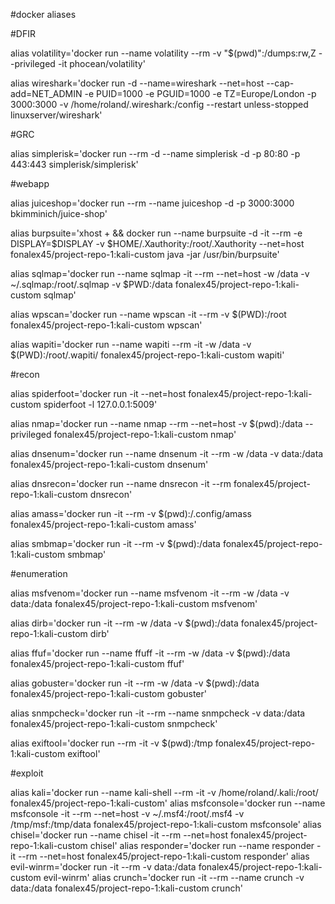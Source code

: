 #docker aliases

#DFIR

alias volatility='docker run --name volatility --rm -v "$(pwd)":/dumps:rw,Z --privileged -it phocean/volatility'

alias wireshark='docker run -d --name=wireshark --net=host --cap-add=NET_ADMIN -e PUID=1000 -e PGUID=1000 -e TZ=Europe/London -p 3000:3000 -v /home/roland/.wireshark:/config --restart unless-stopped linuxserver/wireshark'

#GRC

alias simplerisk='docker run --rm -d --name simplerisk -d -p 80:80 -p 443:443 simplerisk/simplerisk'

#webapp

alias juiceshop='docker run --rm --name juiceshop -d -p 3000:3000 bkimminich/juice-shop'

alias burpsuite='xhost + && docker run --name burpsuite -d -it --rm -e DISPLAY=$DISPLAY -v $HOME/.Xauthority:/root/.Xauthority --net=host fonalex45/project-repo-1:kali-custom java -jar /usr/bin/burpsuite'

alias sqlmap='docker run --name sqlmap -it --rm --net=host -w /data -v ~/.sqlmap:/root/.sqlmap -v $PWD:/data fonalex45/project-repo-1:kali-custom sqlmap'

alias wpscan='docker run --name wpscan -it --rm -v $(PWD):/root fonalex45/project-repo-1:kali-custom wpscan'

alias wapiti='docker run --name wapiti --rm -it -w /data -v $(PWD):/root/.wapiti/  fonalex45/project-repo-1:kali-custom wapiti'

#recon

alias spiderfoot='docker run -it --net=host fonalex45/project-repo-1:kali-custom spiderfoot -l 127.0.0.1:5009'

alias nmap='docker run --name nmap --rm --net=host -v $(pwd):/data --privileged fonalex45/project-repo-1:kali-custom nmap'

alias dnsenum='docker run --name dnsenum -it --rm -w /data -v data:/data fonalex45/project-repo-1:kali-custom dnsenum'

alias dnsrecon='docker run --name dnsrecon -it --rm fonalex45/project-repo-1:kali-custom dnsrecon'

alias amass='docker run -it --rm -v $(pwd):/.config/amass fonalex45/project-repo-1:kali-custom amass'

alias smbmap='docker run -it --rm -v $(pwd):/data fonalex45/project-repo-1:kali-custom smbmap'


#enumeration

alias msfvenom='docker run --name msfvenom -it --rm -w /data -v data:/data fonalex45/project-repo-1:kali-custom msfvenom'

alias dirb='docker run -it --rm -w /data -v $(pwd):/data fonalex45/project-repo-1:kali-custom dirb'

alias ffuf='docker run --name ffuff -it --rm -w /data -v $(pwd):/data fonalex45/project-repo-1:kali-custom ffuf'

alias gobuster='docker run -it --rm -w /data -v $(pwd):/data fonalex45/project-repo-1:kali-custom gobuster'

alias snmpcheck='docker run -it --rm --name snmpcheck -v data:/data fonalex45/project-repo-1:kali-custom snmpcheck'

alias exiftool='docker run --rm -it -v $(pwd):/tmp fonalex45/project-repo-1:kali-custom exiftool'


#exploit

alias kali='docker run --name kali-shell --rm -it -v /home/roland/.kali:/root/ fonalex45/project-repo-1:kali-custom'
alias msfconsole='docker run --name msfconsole -it --rm --net=host  -v ~/.msf4:/root/.msf4 -v /tmp/msf:/tmp/data fonalex45/project-repo-1:kali-custom msfconsole'
alias chisel='docker run --name chisel -it --rm --net=host fonalex45/project-repo-1:kali-custom chisel'
alias responder='docker run --name responder -it --rm --net=host fonalex45/project-repo-1:kali-custom responder'
alias evil-winrm='docker run -it --rm -v data:/data fonalex45/project-repo-1:kali-custom evil-winrm'
alias crunch='docker run -it --rm --name crunch -v data:/data fonalex45/project-repo-1:kali-custom crunch'

